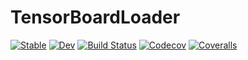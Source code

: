 # TensorBoardLoader

[![Stable](https://img.shields.io/badge/docs-stable-blue.svg)](https://tkf.github.io/TensorBoardLoader.jl/stable)
[![Dev](https://img.shields.io/badge/docs-dev-blue.svg)](https://tkf.github.io/TensorBoardLoader.jl/dev)
[![Build Status](https://travis-ci.com/tkf/TensorBoardLoader.jl.svg?branch=master)](https://travis-ci.com/tkf/TensorBoardLoader.jl)
[![Codecov](https://codecov.io/gh/tkf/TensorBoardLoader.jl/branch/master/graph/badge.svg)](https://codecov.io/gh/tkf/TensorBoardLoader.jl)
[![Coveralls](https://coveralls.io/repos/github/tkf/TensorBoardLoader.jl/badge.svg?branch=master)](https://coveralls.io/github/tkf/TensorBoardLoader.jl?branch=master)
